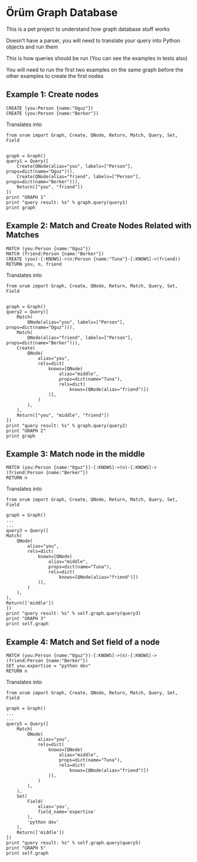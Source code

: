 # Örüm Graph Database


This is a pet project to understand how graph database stuff works

Doesn't have a parser, you will need to translate your query into Python objects and run them

This is how queries should be run (You can see the examples in tests also)

You will need to run the first two examples on the same graph before the
 other examples to create the first nodes

## Example 1: Create nodes
```
CREATE (you:Person {name:"Oguz"})
CREATE (you:Person {name:"Berker"})
```

Translates into

```
from orum import Graph, Create, QNode, Return, Match, Query, Set, Field


graph = Graph()
query1 = Query([
    Create(QNode(alias="you", labels=["Person"], props=dict(name="Oguz"))),
    Create(QNode(alias="friend", labels=["Person"], props=dict(name="Berker"))),
    Return(["you", "friend"])
])
print "GRAPH 1"
print "query result: %s" % graph.query(query1)
print graph
```

## Example 2: Match and Create Nodes Related with Matches
```
MATCH (you:Person {name:"Oguz"})
MATCH (friend:Person {name:"Berker"})
CREATE (you)-[:KNOWS]->(n:Person {name:"Tuna"}-[:KNOWS]->(friend))
RETURN you, n, friend
```
Translates into

```
from orum import Graph, Create, QNode, Return, Match, Query, Set, Field


graph = Graph()
query2 = Query([
    Match(
        QNode(alias="you", labels=["Person"], props=dict(name="Oguz"))),
    Match(
        QNode(alias="friend", labels=["Person"], props=dict(name="Berker"))),
    Create(
        QNode(
            alias="you",
            rels=dict(
                knows=[QNode(
                    alias="middle",
                    props=dict(name="Tuna"),
                    rels=dict(
                        knows=[QNode(alias="friend")])
                )],
            )
        ),
    ),
    Return(["you", "middle", "friend"])
])
print "query result: %s" % graph.query(query2)
print "GRAPH 2"
print graph
```

## Example 3: Match node in the middle
```
MATCH (you:Person {name:"Oguz"})-[:KNOWS]->(n)-[:KNOWS]->(friend:Person {name:"Berker"})
RETURN n
```

Translates into

```
from orum import Graph, Create, QNode, Return, Match, Query, Set, Field

graph = Graph()
...
...
query3 = Query([
Match(
    QNode(
        alias="you",
        rels=dict(
            knows=[QNode(
                alias="middle",
                props=dict(name="Tuna"),
                rels=dict(
                    knows=[QNode(alias="friend")])
            )],
        )
    ),
),
Return(['middle'])
])
print "query result: %s" % self.graph.query(query3)
print "GRAPH 3"
print self.graph
```

## Example 4: Match and Set field of a node
```
MATCH (you:Person {name:"Oguz"})-[:KNOWS]->(n)-[:KNOWS]->(friend:Person {name:"Berker"})
SET you.expertise = "python dev"
RETURN n
```

Translates into

```
from orum import Graph, Create, QNode, Return, Match, Query, Set, Field

graph = Graph()
...
...
query5 = Query([
    Match(
        QNode(
            alias="you",
            rels=dict(
                knows=[QNode(
                    alias="middle",
                    props=dict(name="Tuna"),
                    rels=dict(
                        knows=[QNode(alias="friend")])
                )],
            )
        ),
    ),
    Set(
        Field(
            alias='you',
            field_name='expertise'
        ),
        'python dev'
    ),
    Return(['middle'])
])
print "query result: %s" % self.graph.query(query5)
print "GRAPH 5"
print self.graph
```
